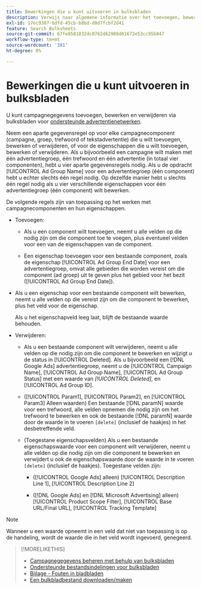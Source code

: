 ```yaml
---
title: Bewerkingen die u kunt uitvoeren in bulksbladen
description: Verwijs naar algemene informatie over het toevoegen, bewerken en verwijderen van campagnegegevens met behulp van bulksbladen.
exl-id: 17ec9307-6dfd-45cb-b8bd-d0d7fcbf2d41
feature: Search Bulksheets
source-git-commit: 67fe8581832dc0762d62908d01672e53cc95b847
workflow-type: tm+mt
source-wordcount: '381'
ht-degree: 0%

---
```


# Bewerkingen die u kunt uitvoeren in bulksbladen

U kunt campagnegegevens toevoegen, bewerken en verwijderen via bulksbladen voor [ondersteunde advertentienetwerken](../bulksheet-about.md#bulksheet-functionality-by-network).

Neem een aparte gegevensregel op voor elke campagnecomponent (campagne, groep, trefwoord of tekstadvertentie) die u wilt toevoegen, bewerken of verwijderen, of voor de eigenschappen die u wilt toevoegen, bewerken of verwijderen. Als u bijvoorbeeld een campagne wilt maken met één advertentiegroep, één trefwoord en één advertentie (in totaal vier componenten), hebt u vier aparte gegevensregels nodig. Als u de opdracht [!UICONTROL Ad Group Name] voor een advertentiegroep (één component) hebt u echter slechts één regel nodig. Op dezelfde manier hebt u slechts één regel nodig als u vier verschillende eigenschappen voor één advertentiegroep (één component) wilt bewerken.

De volgende regels zijn van toepassing op het werken met campagnecomponenten en hun eigenschappen.

* Toevoegen:

   * Als u een component wilt toevoegen, neemt u alle velden op die nodig zijn om die component toe te voegen, plus eventueel velden voor een van de eigenschappen van de component.

   * Een eigenschap toevoegen voor een bestaande component, zoals de eigenschap [!UICONTROL Ad Group End Date] voor een advertentiegroep, omvat alle gebieden die worden vereist om die component (ad groep) uit te geven plus het gebied voor het bezit ([!UICONTROL Ad Group End Date]).

* Als u een eigenschap voor een bestaande component wilt bewerken, neemt u alle velden op die vereist zijn om die component te bewerken, plus het veld voor de eigenschap.

  Als u het eigenschapveld leeg laat, blijft de bestaande waarde behouden.

* Verwijderen:

   * Als u een bestaande component wilt verwijderen, neemt u alle velden op die nodig zijn om die component te bewerken en wijzigt u de status in [!UICONTROL Deleted]. Als u bijvoorbeeld een [!DNL Google Ads] advertentiegroep, neemt u de [!UICONTROL Campaign Name], [!UICONTROL Ad Group Name], [!UICONTROL Ad Group Status] met een waarde van <i>[!UICONTROL Deleted]</i>, en [!UICONTROL Ad Group ID].

   * ([!UICONTROL Param1], [!UICONTROL Param2], en [!UICONTROL Param3] Alleen waarden) Een bestaande [!DNL paramN] waarde voor een trefwoord, alle velden opnemen die nodig zijn om het trefwoord te bewerken en ook de bestaande [!DNL paramN] waarde door de waarde in te voeren `[delete]` (inclusief de haakjes) in het desbetreffende veld.

   * (Toegestane eigenschapsvelden) Als u een bestaande eigenschapswaarde voor een component wilt verwijderen, neemt u alle velden op die nodig zijn om die component te bewerken en verwijdert u ook de eigenschapswaarde door de waarde in te voeren `[delete]` (inclusief de haakjes). Toegestane velden zijn:

      * ([!UICONTROL Google Ads] alleen) [!UICONTROL Description Line 1], [!UICONTROL Description Line 2]

      * ([!DNL Google Ads] en [!DNL Microsoft Advertising] alleen) [!UICONTROL Product Scope Filter], [!UICONTROL Base URL/Final URL], [!UICONTROL Tracking Template]

>[!NOTE]
>
>Wanneer u een waarde opneemt in een veld dat niet van toepassing is op de handeling, wordt de waarde die in het veld wordt ingevoerd, genegeerd.

>[!MORELIKETHIS]
>
>* [Campagnegegevens beheren met behulp van bulksbladen](../bulksheet-about.md)
>* [Ondersteunde bestandsindelingen voor bulksbladen](bulksheet-file-formats.md)
>* [Bijlage - Fouten in bladbladen](../bulksheet-errors.md)
>* [Een bulkbladbestand downloaden/maken](../bulksheet-download.md)
